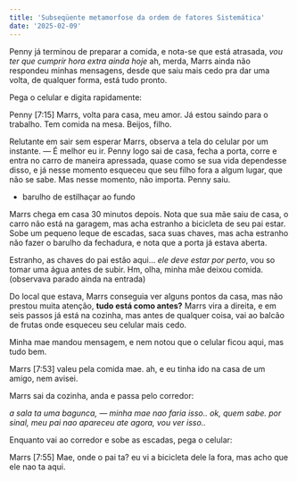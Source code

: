 ```yaml
---
title: 'Subseqüente metamorfose da ordem de fatores Sistemática'
date: '2025-02-09'
---
```

Penny já terminou de preparar a comida, e nota-se que está atrasada, *vou ter que cumprir hora extra ainda hoje* ah, merda, Marrs ainda não respondeu minhas mensagens, desde que saiu mais cedo pra dar uma volta, de qualquer forma, está tudo pronto.

Pega o celular e digita rapidamente:

Penny [7:15] Marrs, volta para casa, meu amor. Já estou saindo para o trabalho. Tem comida na mesa. Beijos, filho. 

Relutante em sair sem esperar Marrs, observa a tela do celular por um instante. — É melhor eu ir. Penny logo sai de casa, fecha a porta, corre e entra no carro de maneira apressada, quase como se sua vida dependesse disso, e já nesse momento esqueceu que seu filho fora a algum lugar, que não se sabe. Mas nesse momento, não importa. Penny saiu.

- barulho de estilhaçar ao fundo

Marrs chega em casa 30 minutos depois. Nota que sua mãe saiu de casa, o carro não está na garagem, mas acha estranho a bicicleta de seu pai estar. Sobe um pequeno leque de escadas, saca suas chaves, mas acha estranho não fazer o barulho da fechadura, e nota que a porta já estava aberta.

Estranho, as chaves do pai estão aqui... *ele deve estar por perto*, vou so tomar uma água antes de subir. Hm, olha, minha mãe deixou comida. (observava parado ainda na entrada) 

Do local que estava, Marrs conseguia ver alguns pontos da casa, mas não prestou muita atenção, **tudo está como antes?** Marrs vira a direita, e em seis passos já está na cozinha, mas antes de qualquer coisa, vai ao balcão de frutas onde esqueceu seu celular mais cedo.

Minha mae mandou mensagem, e nem notou que o celular ficou aqui, mas tudo bem.

Marrs [7:53] valeu pela comida mae. ah, e eu tinha ido na casa de um amigo, nem avisei.

Marrs sai da cozinha, anda e passa pelo corredor:

*a sala ta uma bagunca, — minha mae nao faria isso.. ok, quem sabe.*
*por sinal, meu pai nao apareceu ate agora, vou ver isso..*

Enquanto vai ao corredor e sobe as escadas, pega o celular:

Marrs [7:55] Mae, onde o pai ta? eu vi a bicicleta dele la fora, mas acho que ele nao ta aqui.




